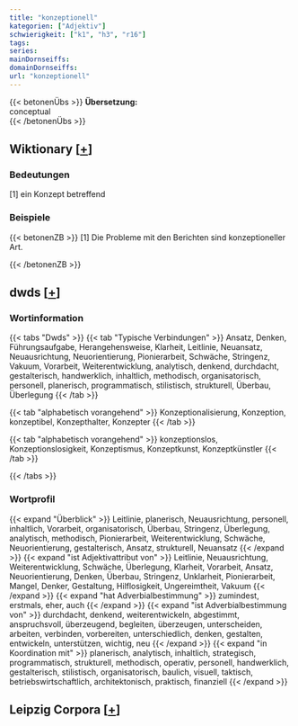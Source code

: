 ```yaml
---
title: "konzeptionell"
kategorien: ["Adjektiv"]
schwierigkeit: ["k1", "h3", "r16"]
tags:
series:
mainDornseiffs:
domainDornseiffs:
url: "konzeptionell"
---
```


{{< betonenÜbs >}}
**Übersetzung:**  
conceptual  
{{< /betonenÜbs >}}

## Wiktionary [[+](https://de.wiktionary.org/wiki/konzeptionell)]

### Bedeutungen
[1] ein Konzept betreffend  

### Beispiele
{{< betonenZB >}}
[1] Die Probleme mit den Berichten sind konzeptioneller Art.  

{{< /betonenZB >}}


## dwds [[+](https://www.dwds.de/wb/konzeptionell)]

### Wortinformation
{{< tabs "Dwds" >}}
{{< tab "Typische Verbindungen" >}}
Ansatz, Denken, Führungsaufgabe, Herangehensweise, Klarheit, Leitlinie, Neuansatz, Neuausrichtung, Neuorientierung, Pionierarbeit, Schwäche, Stringenz, Vakuum, Vorarbeit, Weiterentwicklung, analytisch, denkend, durchdacht, gestalterisch, handwerklich, inhaltlich, methodisch, organisatorisch, personell, planerisch, programmatisch, stilistisch, strukturell, Überbau, Überlegung
{{< /tab >}}

{{< tab "alphabetisch vorangehend" >}}
Konzeptionalisierung, Konzeption, konzeptibel, Konzepthalter, Konzepter
{{< /tab >}}

{{< tab "alphabetisch vorangehend" >}}
konzeptionslos, Konzeptionslosigkeit, Konzeptismus, Konzeptkunst, Konzeptkünstler
{{< /tab >}}

{{< /tabs >}}

### Wortprofil
{{< expand "Überblick" >}} Leitlinie, planerisch, Neuausrichtung, personell, inhaltlich, Vorarbeit, organisatorisch, Überbau, Stringenz, Überlegung, analytisch, methodisch, Pionierarbeit, Weiterentwicklung, Schwäche, Neuorientierung, gestalterisch, Ansatz, strukturell, Neuansatz {{< /expand >}}
{{< expand "ist Adjektivattribut von" >}} Leitlinie, Neuausrichtung, Weiterentwicklung, Schwäche, Überlegung, Klarheit, Vorarbeit, Ansatz, Neuorientierung, Denken, Überbau, Stringenz, Unklarheit, Pionierarbeit, Mangel, Denker, Gestaltung, Hilflosigkeit, Ungereimtheit, Vakuum {{< /expand >}}
{{< expand "hat Adverbialbestimmung" >}} zumindest, erstmals, eher, auch {{< /expand >}}
{{< expand "ist Adverbialbestimmung von" >}} durchdacht, denkend, weiterentwickeln, abgestimmt, anspruchsvoll, überzeugend, begleiten, überzeugen, unterscheiden, arbeiten, verbinden, vorbereiten, unterschiedlich, denken, gestalten, entwickeln, unterstützen, wichtig, neu {{< /expand >}}
{{< expand "in Koordination mit" >}} planerisch, analytisch, inhaltlich, strategisch, programmatisch, strukturell, methodisch, operativ, personell, handwerklich, gestalterisch, stilistisch, organisatorisch, baulich, visuell, taktisch, betriebswirtschaftlich, architektonisch, praktisch, finanziell {{< /expand >}}

## Leipzig Corpora [[+](https://corpora.uni-leipzig.de/en/res?word=konzeptionell&corpusId=deu_newscrawl-public_2018)]

